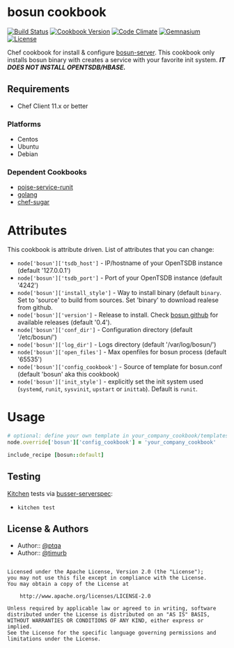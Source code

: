 bosun cookbook
===================
[![Build Status](https://travis-ci.org/ptqa/chef-bosun.svg?branch=master)](https://travis-ci.org/ptqa/chef-bosun)
[![Cookbook Version](https://img.shields.io/cookbook/v/bosun.svg)](https://supermarket.chef.io/cookbooks/bosun)
[![Code Climate](https://codeclimate.com/github/ptqa/chef-bosun.png)](https://codeclimate.com/github/ptqa/chef-bosun)
[![Gemnasium](https://img.shields.io/gemnasium/ptqa/chef-bosun.svg)](https://gemnasium.com/ptqa/chef-bosun)
[![License](https://img.shields.io/badge/license-Apache_2-blue.svg)](https://www.apache.org/licenses/LICENSE-2.0)

Chef cookbook for install & configure [bosun-server](ihttps://github.com/bosun-monitor/bosun). This cookbook only installs bosun binary with creates a service with your favorite init system. ***IT DOES NOT INSTALL OPENTSDB/HBASE.***

Requirements
------------

- Chef Client 11.x or better

### Platforms

* Centos
* Ubuntu
* Debian


### Dependent Cookbooks

- [poise-service-runit](https://github.com/poise/poise-service)
- [golang](https://github.com/NOX73/chef-golang)
- [chef-sugar](https://github.com/sethvargo/chef-sugar)

# Attributes
This cookbook is attribute driven. List of attributes that you can change:

* `node['bosun']['tsdb_host']`       - IP/hostname of your OpenTSDB instance (default '127.0.0.1')
* `node['bosun']['tsdb_port']`       - Port of your OpenTSDB instance (default '4242')
* `node['bosun']['install_style']`   - Way to install binary (default `binary`. Set to 'source' to build from sources. Set 'binary' to download realese from github.
* `node['bosun']['version']`         - Release to install. Check [bosun github](https://github.com/bosun-monitor/bosun/releases) for available releases (default '0.4').
* `node['bosun']['conf_dir']`        - Configuration directory (default '/etc/bosun/')
* `node['bosun']['log_dir']`         - Logs directory (default '/var/log/bosun/')
* `node['bosun']['open_files']`      - Max openfiles for bosun process (default '65535')
* `node['bosun']['config_cookbook']` - Source of template for bosun.conf (default 'bosun' aka this cookbook)
* `node['bosun']['init_style']`      - explicitly set the init system used (`systemd`, `runit`, `sysvinit`, `upstart` or `inittab`). Default is `runit`.

# Usage

```ruby
# optional: define your own template in your_company_cookbook/templates/default/bosun.conf.erb
node.override['bosun']['config_cookbook'] = 'your_company_cookbook'

include_recipe [bosun::default]
```

Testing
-----

[Kitchen](http://kitchen.ci) tests via [busser-serverspec](https://github.com/test-kitchen/busser-serverspec):
* `kitchen test`

License & Authors
-----------------
- Author:: [@ptqa](https://github.com/ptqa)
- Author:: [@timurb](https://github.com/timurb)

```text

Licensed under the Apache License, Version 2.0 (the "License");
you may not use this file except in compliance with the License.
You may obtain a copy of the License at

    http://www.apache.org/licenses/LICENSE-2.0

Unless required by applicable law or agreed to in writing, software
distributed under the License is distributed on an "AS IS" BASIS,
WITHOUT WARRANTIES OR CONDITIONS OF ANY KIND, either express or implied.
See the License for the specific language governing permissions and
limitations under the License.
```
